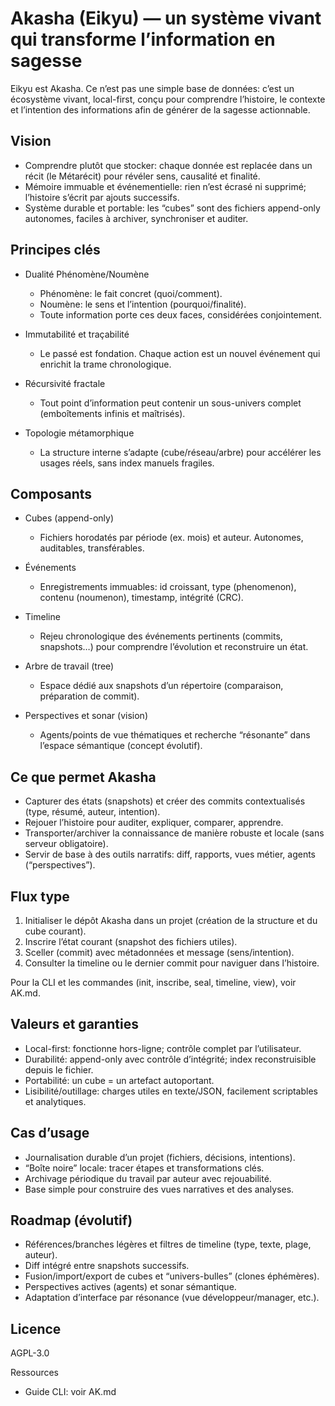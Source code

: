 # Akasha (Eikyu) — un système vivant qui transforme l’information en sagesse

Eikyu est Akasha. Ce n’est pas une simple base de données: c’est un écosystème vivant, local-first, conçu pour comprendre l’histoire, le contexte et l’intention des informations afin de générer de la sagesse actionnable.

## Vision

- Comprendre plutôt que stocker: chaque donnée est replacée dans un récit (le Métarécit) pour révéler sens, causalité et finalité.
- Mémoire immuable et événementielle: rien n’est écrasé ni supprimé; l’histoire s’écrit par ajouts successifs.
- Système durable et portable: les “cubes” sont des fichiers append-only autonomes, faciles à archiver, synchroniser et auditer.

## Principes clés

- Dualité Phénomène/Noumène
  - Phénomène: le fait concret (quoi/comment).
  - Noumène: le sens et l’intention (pourquoi/finalité).
  - Toute information porte ces deux faces, considérées conjointement.

- Immutabilité et traçabilité
  - Le passé est fondation. Chaque action est un nouvel événement qui enrichit la trame chronologique.

- Récursivité fractale
  - Tout point d’information peut contenir un sous-univers complet (emboîtements infinis et maîtrisés).

- Topologie métamorphique
  - La structure interne s’adapte (cube/réseau/arbre) pour accélérer les usages réels, sans index manuels fragiles.

## Composants

- Cubes (append-only)
  - Fichiers horodatés par période (ex. mois) et auteur. Autonomes, auditables, transférables.

- Événements
  - Enregistrements immuables: id croissant, type (phenomenon), contenu (noumenon), timestamp, intégrité (CRC).

- Timeline
  - Rejeu chronologique des événements pertinents (commits, snapshots…) pour comprendre l’évolution et reconstruire un état.

- Arbre de travail (tree)
  - Espace dédié aux snapshots d’un répertoire (comparaison, préparation de commit).

- Perspectives et sonar (vision)
  - Agents/points de vue thématiques et recherche “résonante” dans l’espace sémantique (concept évolutif).

## Ce que permet Akasha

- Capturer des états (snapshots) et créer des commits contextualisés (type, résumé, auteur, intention).
- Rejouer l’histoire pour auditer, expliquer, comparer, apprendre.
- Transporter/archiver la connaissance de manière robuste et locale (sans serveur obligatoire).
- Servir de base à des outils narratifs: diff, rapports, vues métier, agents (“perspectives”).

## Flux type

1) Initialiser le dépôt Akasha dans un projet (création de la structure et du cube courant).
2) Inscrire l’état courant (snapshot des fichiers utiles).
3) Sceller (commit) avec métadonnées et message (sens/intention).
4) Consulter la timeline ou le dernier commit pour naviguer dans l’histoire.

Pour la CLI et les commandes (init, inscribe, seal, timeline, view), voir AK.md.

## Valeurs et garanties

- Local-first: fonctionne hors-ligne; contrôle complet par l’utilisateur.
- Durabilité: append-only avec contrôle d’intégrité; index reconstruisible depuis le fichier.
- Portabilité: un cube = un artefact autoportant.
- Lisibilité/outillage: charges utiles en texte/JSON, facilement scriptables et analytiques.

## Cas d’usage

- Journalisation durable d’un projet (fichiers, décisions, intentions).
- “Boîte noire” locale: tracer étapes et transformations clés.
- Archivage périodique du travail par auteur avec rejouabilité.
- Base simple pour construire des vues narratives et des analyses.

## Roadmap (évolutif)

- Références/branches légères et filtres de timeline (type, texte, plage, auteur).
- Diff intégré entre snapshots successifs.
- Fusion/import/export de cubes et “univers-bulles” (clones éphémères).
- Perspectives actives (agents) et sonar sémantique.
- Adaptation d’interface par résonance (vue développeur/manager, etc.).

## Licence

AGPL-3.0

Ressources
- Guide CLI: voir AK.md 
